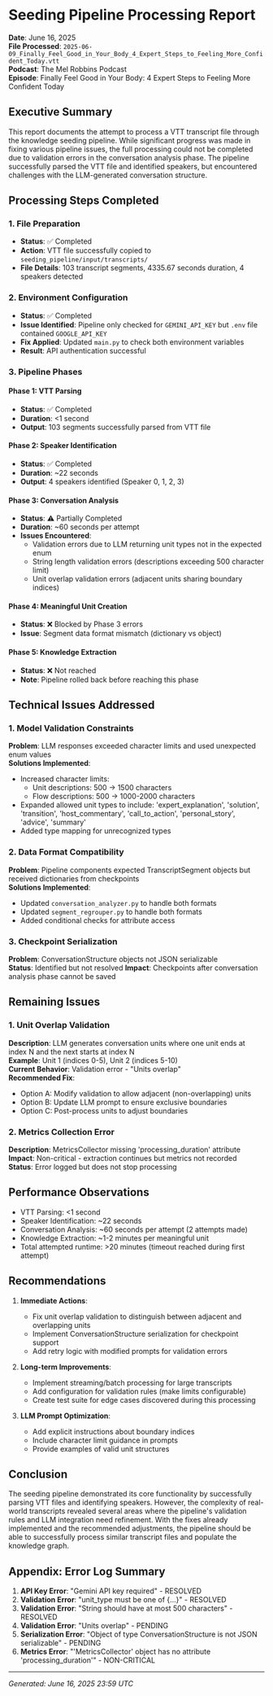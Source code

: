 # Seeding Pipeline Processing Report

**Date**: June 16, 2025  
**File Processed**: `2025-06-09_Finally_Feel_Good_in_Your_Body_4_Expert_Steps_to_Feeling_More_Confident_Today.vtt`  
**Podcast**: The Mel Robbins Podcast  
**Episode**: Finally Feel Good in Your Body: 4 Expert Steps to Feeling More Confident Today

## Executive Summary

This report documents the attempt to process a VTT transcript file through the knowledge seeding pipeline. While significant progress was made in fixing various pipeline issues, the full processing could not be completed due to validation errors in the conversation analysis phase. The pipeline successfully parsed the VTT file and identified speakers, but encountered challenges with the LLM-generated conversation structure.

## Processing Steps Completed

### 1. File Preparation
- **Status**: ✅ Completed
- **Action**: VTT file successfully copied to `seeding_pipeline/input/transcripts/`
- **File Details**: 103 transcript segments, 4335.67 seconds duration, 4 speakers detected

### 2. Environment Configuration
- **Status**: ✅ Completed
- **Issue Identified**: Pipeline only checked for `GEMINI_API_KEY` but `.env` file contained `GOOGLE_API_KEY`
- **Fix Applied**: Updated `main.py` to check both environment variables
- **Result**: API authentication successful

### 3. Pipeline Phases

#### Phase 1: VTT Parsing
- **Status**: ✅ Completed
- **Duration**: <1 second
- **Output**: 103 segments successfully parsed from VTT file

#### Phase 2: Speaker Identification
- **Status**: ✅ Completed
- **Duration**: ~22 seconds
- **Output**: 4 speakers identified (Speaker 0, 1, 2, 3)

#### Phase 3: Conversation Analysis
- **Status**: ⚠️ Partially Completed
- **Duration**: ~60 seconds per attempt
- **Issues Encountered**:
  - Validation errors due to LLM returning unit types not in the expected enum
  - String length validation errors (descriptions exceeding 500 character limit)
  - Unit overlap validation errors (adjacent units sharing boundary indices)

#### Phase 4: Meaningful Unit Creation
- **Status**: ❌ Blocked by Phase 3 errors
- **Issue**: Segment data format mismatch (dictionary vs object)

#### Phase 5: Knowledge Extraction
- **Status**: ❌ Not reached
- **Note**: Pipeline rolled back before reaching this phase

## Technical Issues Addressed

### 1. Model Validation Constraints
**Problem**: LLM responses exceeded character limits and used unexpected enum values  
**Solutions Implemented**:
- Increased character limits: 
  - Unit descriptions: 500 → 1500 characters
  - Flow descriptions: 500 → 1000-2000 characters
- Expanded allowed unit types to include: 'expert_explanation', 'solution', 'transition', 'host_commentary', 'call_to_action', 'personal_story', 'advice', 'summary'
- Added type mapping for unrecognized types

### 2. Data Format Compatibility
**Problem**: Pipeline components expected TranscriptSegment objects but received dictionaries from checkpoints  
**Solutions Implemented**:
- Updated `conversation_analyzer.py` to handle both formats
- Updated `segment_regrouper.py` to handle both formats
- Added conditional checks for attribute access

### 3. Checkpoint Serialization
**Problem**: ConversationStructure objects not JSON serializable  
**Status**: Identified but not resolved
**Impact**: Checkpoints after conversation analysis phase cannot be saved

## Remaining Issues

### 1. Unit Overlap Validation
**Description**: LLM generates conversation units where one unit ends at index N and the next starts at index N  
**Example**: Unit 1 (indices 0-5), Unit 2 (indices 5-10)  
**Current Behavior**: Validation error - "Units overlap"  
**Recommended Fix**: 
- Option A: Modify validation to allow adjacent (non-overlapping) units
- Option B: Update LLM prompt to ensure exclusive boundaries
- Option C: Post-process units to adjust boundaries

### 2. Metrics Collection Error
**Description**: MetricsCollector missing 'processing_duration' attribute  
**Impact**: Non-critical - extraction continues but metrics not recorded  
**Status**: Error logged but does not stop processing

## Performance Observations

- VTT Parsing: <1 second
- Speaker Identification: ~22 seconds
- Conversation Analysis: ~60 seconds per attempt (2 attempts made)
- Knowledge Extraction: ~1-2 minutes per meaningful unit
- Total attempted runtime: >20 minutes (timeout reached during first attempt)

## Recommendations

1. **Immediate Actions**:
   - Fix unit overlap validation to distinguish between adjacent and overlapping units
   - Implement ConversationStructure serialization for checkpoint support
   - Add retry logic with modified prompts for validation errors

2. **Long-term Improvements**:
   - Implement streaming/batch processing for large transcripts
   - Add configuration for validation rules (make limits configurable)
   - Create test suite for edge cases discovered during this processing

3. **LLM Prompt Optimization**:
   - Add explicit instructions about boundary indices
   - Include character limit guidance in prompts
   - Provide examples of valid unit structures

## Conclusion

The seeding pipeline demonstrated its core functionality by successfully parsing VTT files and identifying speakers. However, the complexity of real-world transcripts revealed several areas where the pipeline's validation rules and LLM integration need refinement. With the fixes already implemented and the recommended adjustments, the pipeline should be able to successfully process similar transcript files and populate the knowledge graph.

## Appendix: Error Log Summary

1. **API Key Error**: "Gemini API key required" - RESOLVED
2. **Validation Error**: "unit_type must be one of {...}" - RESOLVED
3. **Validation Error**: "String should have at most 500 characters" - RESOLVED
4. **Validation Error**: "Units overlap" - PENDING
5. **Serialization Error**: "Object of type ConversationStructure is not JSON serializable" - PENDING
6. **Metrics Error**: "'MetricsCollector' object has no attribute 'processing_duration'" - NON-CRITICAL

---
*Generated: June 16, 2025 23:59 UTC*